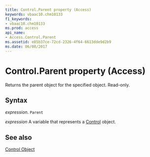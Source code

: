 ```yaml
---
title: Control.Parent property (Access)
keywords: vbaac10.chm10133
f1_keywords:
- vbaac10.chm10133
ms.prod: access
api_name:
- Access.Control.Parent
ms.assetid: e85b37ce-72cd-2326-4f64-6613dde9d2b9
ms.date: 06/08/2017
---
```



# Control.Parent property (Access)

Returns the parent object for the specified object. Read-only.


## Syntax

 _expression_. `Parent`

 _expression_ A variable that represents a [Control](Access.Control.md) object.


## See also


[Control Object](Access.Control.md)

